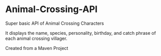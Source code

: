 # Animal-Crossing-API
Super basic API of Animal Crossing Characters

It displays the name, species, personality, birthday, and catch phrase of each animal crossing villager.

Created from a Maven Project
